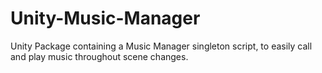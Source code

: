 # Unity-Music-Manager
Unity Package containing a Music Manager singleton script, to easily call and play music throughout scene changes.
